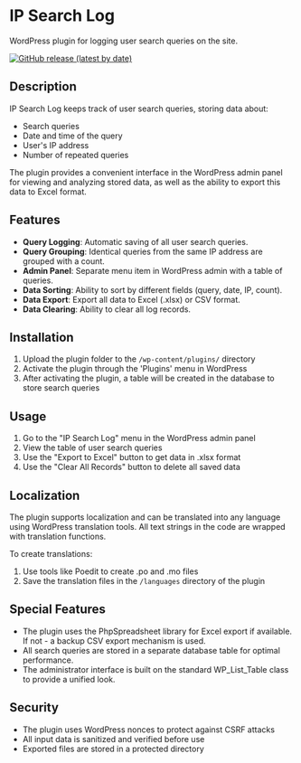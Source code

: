 # IP Search Log

WordPress plugin for logging user search queries on the site.

[![GitHub release (latest by date)](https://img.shields.io/github/v/release/pekarskyi/ip-search-log?style=for-the-badge)](https://GitHub.com/pekarskyi/ip-search-log/releases/)

## Description

IP Search Log keeps track of user search queries, storing data about:
- Search queries
- Date and time of the query
- User's IP address
- Number of repeated queries

The plugin provides a convenient interface in the WordPress admin panel for viewing and analyzing stored data, as well as the ability to export this data to Excel format.

## Features

- **Query Logging**: Automatic saving of all user search queries.
- **Query Grouping**: Identical queries from the same IP address are grouped with a count.
- **Admin Panel**: Separate menu item in WordPress admin with a table of queries.
- **Data Sorting**: Ability to sort by different fields (query, date, IP, count).
- **Data Export**: Export all data to Excel (.xlsx) or CSV format.
- **Data Clearing**: Ability to clear all log records.

## Installation

1. Upload the plugin folder to the `/wp-content/plugins/` directory
2. Activate the plugin through the 'Plugins' menu in WordPress
3. After activating the plugin, a table will be created in the database to store search queries

## Usage

1. Go to the "IP Search Log" menu in the WordPress admin panel
2. View the table of user search queries
3. Use the "Export to Excel" button to get data in .xlsx format
4. Use the "Clear All Records" button to delete all saved data

## Localization

The plugin supports localization and can be translated into any language using WordPress translation tools. All text strings in the code are wrapped with translation functions.

To create translations:
1. Use tools like Poedit to create .po and .mo files
2. Save the translation files in the `/languages` directory of the plugin

## Special Features

- The plugin uses the PhpSpreadsheet library for Excel export if available. If not - a backup CSV export mechanism is used.
- All search queries are stored in a separate database table for optimal performance.
- The administrator interface is built on the standard WP_List_Table class to provide a unified look.

## Security

- The plugin uses WordPress nonces to protect against CSRF attacks
- All input data is sanitized and verified before use
- Exported files are stored in a protected directory